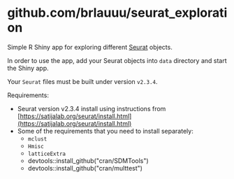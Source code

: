 # github.com/brlauuu/seurat_exploration

Simple R Shiny app for exploring different [Seurat](https://satijalab.org/seurat/) objects.

In order to use the app, add your Seurat objects into `data` directory and start the Shiny app.

Your `Seurat` files must be built under version `v2.3.4`. 

Requirements:

* Seurat version v2.3.4 install using instructions from [https://satijalab.org/seurat/install.html](https://satijalab.org/seurat/install.html)
* Some of the requirements that you need to install separately:
    * `mclust`
    * `Hmisc`
    * `latticeExtra`
    * devtools::install_github("cran/SDMTools")
    * devtools::install_github("cran/multtest")

